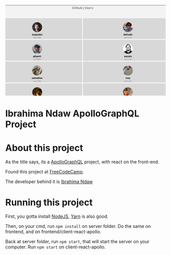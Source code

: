 <img src="img.png" align="center"></img>

<h1>Ibrahima Ndaw ApolloGraphQL Project</h1>

# About this project 
As the title says, its a <a href="https://www.apollographql.com/">ApolloGraphQL</a> project, with react on the front-end.

Found this project at <a href="https://www.freecodecamp.org/">FreeCodeCamp</a>.

The developer behind it is <a href="https://github.com/ibrahima92">Ibrahima Ndaw</a>

# Running this project

First, you gotta install <a href="https://nodejs.org/en/">NodeJS</a>, <a href="https://yarnpkg.com/">Yarn</a> is also good.

Then, on your cmd, run ``npm install`` on server folder.
Do the same on frontend, and on frontend/client-react-apollo.

Back at server folder, run ``npm start``, that will start the server on your computer.
Run ``npm start`` on client-react-apollo. 
